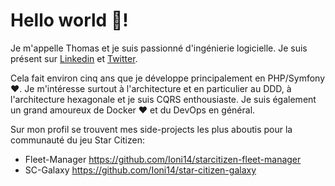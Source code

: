 # Hello world :wave:! 

Je m'appelle Thomas et je suis passionné d'ingénierie logicielle. Je suis présent sur [Linkedin](https://www.linkedin.com/in/thomas-talbot/) et [Twitter](https://twitter.com/thomas_ioni14).


Cela fait environ cinq ans que je développe principalement en PHP/Symfony :heart:. Je m'intéresse surtout à l'architecture et en particulier au DDD, à l'architecture hexagonale et je suis CQRS enthousiaste. Je suis également un grand amoureux de Docker :heart: et du DevOps en général.

Sur mon profil se trouvent mes side-projects les plus aboutis pour la communauté du jeu Star Citizen: 
 * Fleet-Manager https://github.com/Ioni14/starcitizen-fleet-manager
 * SC-Galaxy https://github.com/Ioni14/star-citizen-galaxy
